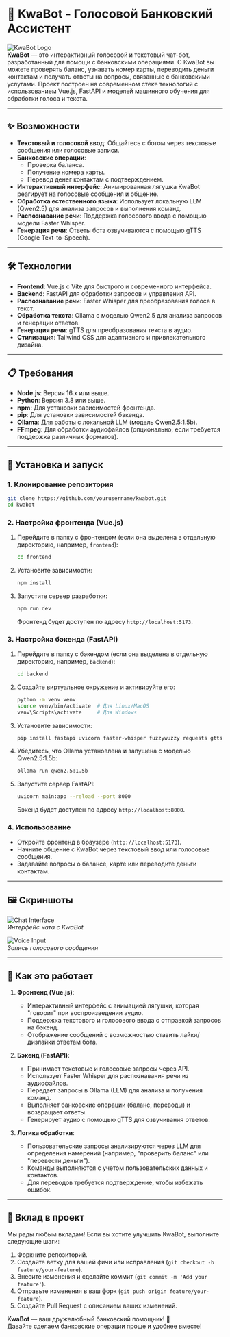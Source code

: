 # 🐸 KwaBot - Голосовой Банковский Ассистент

![KwaBot Logo](https://via.placeholder.com/150?text=KwaBot)  
**KwaBot** — это интерактивный голосовой и текстовый чат-бот, разработанный для помощи с банковскими операциями. С KwaBot вы можете проверять баланс, узнавать номер карты, переводить деньги контактам и получать ответы на вопросы, связанные с банковскими услугами. Проект построен на современном стеке технологий с использованием Vue.js, FastAPI и моделей машинного обучения для обработки голоса и текста.

---

## ✨ Возможности

- **Текстовый и голосовой ввод**: Общайтесь с ботом через текстовые сообщения или голосовые записи.
- **Банковские операции**:
  - Проверка баланса.
  - Получение номера карты.
  - Перевод денег контактам с подтверждением.
- **Интерактивный интерфейс**: Анимированная лягушка KwaBot реагирует на голосовые сообщения и общение.
- **Обработка естественного языка**: Использует локальную LLM (Qwen2.5) для анализа запросов и выполнения команд.
- **Распознавание речи**: Поддержка голосового ввода с помощью модели Faster Whisper.
- **Генерация речи**: Ответы бота озвучиваются с помощью gTTS (Google Text-to-Speech).

---

## 🛠 Технологии

- **Frontend**: Vue.js с Vite для быстрого и современного интерфейса.
- **Backend**: FastAPI для обработки запросов и управления API.
- **Распознавание речи**: Faster Whisper для преобразования голоса в текст.
- **Обработка текста**: Ollama с моделью Qwen2.5 для анализа запросов и генерации ответов.
- **Генерация речи**: gTTS для преобразования текста в аудио.
- **Стилизация**: Tailwind CSS для адаптивного и привлекательного дизайна.

---

## 📋 Требования

- **Node.js**: Версия 16.x или выше.
- **Python**: Версия 3.8 или выше.
- **npm**: Для установки зависимостей фронтенда.
- **pip**: Для установки зависимостей бэкенда.
- **Ollama**: Для работы с локальной LLM (модель Qwen2.5:1.5b).
- **FFmpeg**: Для обработки аудиофайлов (опционально, если требуется поддержка различных форматов).

---

## 🚀 Установка и запуск

### 1. Клонирование репозитория
```bash
git clone https://github.com/yourusername/kwabot.git
cd kwabot
```

### 2. Настройка фронтенда (Vue.js)
1. Перейдите в папку с фронтендом (если она выделена в отдельную директорию, например, `frontend`):
   ```bash
   cd frontend
   ```
2. Установите зависимости:
   ```bash
   npm install
   ```
3. Запустите сервер разработки:
   ```bash
   npm run dev
   ```
   Фронтенд будет доступен по адресу `http://localhost:5173`.

### 3. Настройка бэкенда (FastAPI)
1. Перейдите в папку с бэкендом (если она выделена в отдельную директорию, например, `backend`):
   ```bash
   cd backend
   ```
2. Создайте виртуальное окружение и активируйте его:
   ```bash
   python -m venv venv
   source venv/bin/activate  # Для Linux/MacOS
   venv\Scripts\activate     # Для Windows
   ```
3. Установите зависимости:
   ```bash
   pip install fastapi uvicorn faster-whisper fuzzywuzzy requests gtts pydantic
   ```
4. Убедитесь, что Ollama установлена и запущена с моделью Qwen2.5:1.5b:
   ```bash
   ollama run qwen2.5:1.5b
   ```
5. Запустите сервер FastAPI:
   ```bash
   uvicorn main:app --reload --port 8000
   ```
   Бэкенд будет доступен по адресу `http://localhost:8000`.

### 4. Использование
- Откройте фронтенд в браузере (`http://localhost:5173`).
- Начните общение с KwaBot через текстовый ввод или голосовые сообщения.
- Задавайте вопросы о балансе, карте или переводите деньги контактам.

---

## 🖼 Скриншоты

![Chat Interface](https://via.placeholder.com/800x400?text=Chat+Interface)  
*Интерфейс чата с KwaBot*

![Voice Input](https://via.placeholder.com/800x400?text=Voice+Input)  
*Запись голосового сообщения*

---

## 📖 Как это работает

1. **Фронтенд (Vue.js)**:
   - Интерактивный интерфейс с анимацией лягушки, которая "говорит" при воспроизведении аудио.
   - Поддержка текстового и голосового ввода с отправкой запросов на бэкенд.
   - Отображение сообщений с возможностью ставить лайки/дизлайки ответам бота.

2. **Бэкенд (FastAPI)**:
   - Принимает текстовые и голосовые запросы через API.
   - Использует Faster Whisper для распознавания речи из аудиофайлов.
   - Передает запросы в Ollama (LLM) для анализа и получения команд.
   - Выполняет банковские операции (баланс, переводы) и возвращает ответы.
   - Генерирует аудио с помощью gTTS для озвучивания ответов.

3. **Логика обработки**:
   - Пользовательские запросы анализируются через LLM для определения намерений (например, "проверить баланс" или "перевести деньги").
   - Команды выполняются с учетом пользовательских данных и контактов.
   - Для переводов требуется подтверждение, чтобы избежать ошибок.

---

## 🤝 Вклад в проект

Мы рады любым вкладам! Если вы хотите улучшить KwaBot, выполните следующие шаги:
1. Форкните репозиторий.
2. Создайте ветку для вашей фичи или исправления (`git checkout -b feature/your-feature`).
3. Внесите изменения и сделайте коммит (`git commit -m 'Add your feature'`).
4. Отправьте изменения в ваш форк (`git push origin feature/your-feature`).
5. Создайте Pull Request с описанием ваших изменений.



**KwaBot** — ваш дружелюбный банковский помощник! 🐸  
Давайте сделаем банковские операции проще и удобнее вместе!

